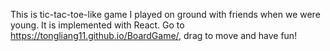 This is tic-tac-toe-like game I played on ground with friends when we were young. It is implemented with React.
Go to https://tongliang11.github.io/BoardGame/, drag to move and have fun!

